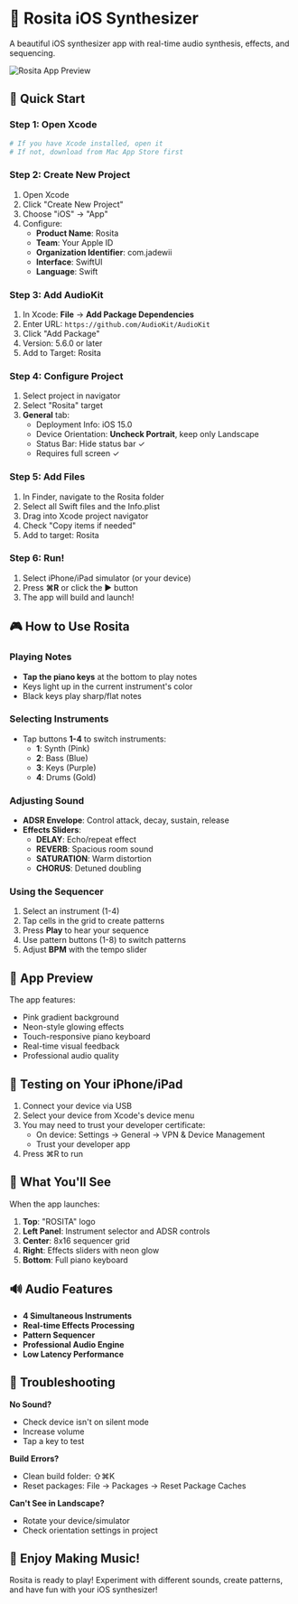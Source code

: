 # 🎹 Rosita iOS Synthesizer

A beautiful iOS synthesizer app with real-time audio synthesis, effects, and sequencing.

![Rosita App Preview](preview.png)

## 🚀 Quick Start

### Step 1: Open Xcode
```bash
# If you have Xcode installed, open it
# If not, download from Mac App Store first
```

### Step 2: Create New Project
1. Open Xcode
2. Click "Create New Project"
3. Choose "iOS" → "App"
4. Configure:
   - **Product Name**: Rosita
   - **Team**: Your Apple ID
   - **Organization Identifier**: com.jadewii
   - **Interface**: SwiftUI
   - **Language**: Swift

### Step 3: Add AudioKit
1. In Xcode: **File** → **Add Package Dependencies**
2. Enter URL: `https://github.com/AudioKit/AudioKit`
3. Click "Add Package"
4. Version: 5.6.0 or later
5. Add to Target: Rosita

### Step 4: Configure Project
1. Select project in navigator
2. Select "Rosita" target
3. **General** tab:
   - Deployment Info: iOS 15.0
   - Device Orientation: **Uncheck Portrait**, keep only Landscape
   - Status Bar: Hide status bar ✓
   - Requires full screen ✓

### Step 5: Add Files
1. In Finder, navigate to the Rosita folder
2. Select all Swift files and the Info.plist
3. Drag into Xcode project navigator
4. Check "Copy items if needed"
5. Add to target: Rosita

### Step 6: Run!
1. Select iPhone/iPad simulator (or your device)
2. Press **⌘R** or click the ▶️ button
3. The app will build and launch!

## 🎮 How to Use Rosita

### Playing Notes
- **Tap the piano keys** at the bottom to play notes
- Keys light up in the current instrument's color
- Black keys play sharp/flat notes

### Selecting Instruments
- Tap buttons **1-4** to switch instruments:
  - **1**: Synth (Pink)
  - **2**: Bass (Blue)
  - **3**: Keys (Purple)
  - **4**: Drums (Gold)

### Adjusting Sound
- **ADSR Envelope**: Control attack, decay, sustain, release
- **Effects Sliders**:
  - **DELAY**: Echo/repeat effect
  - **REVERB**: Spacious room sound
  - **SATURATION**: Warm distortion
  - **CHORUS**: Detuned doubling

### Using the Sequencer
1. Select an instrument (1-4)
2. Tap cells in the grid to create patterns
3. Press **Play** to hear your sequence
4. Use pattern buttons (1-8) to switch patterns
5. Adjust **BPM** with the tempo slider

## 🎨 App Preview

The app features:
- Pink gradient background
- Neon-style glowing effects
- Touch-responsive piano keyboard
- Real-time visual feedback
- Professional audio quality

## 📱 Testing on Your iPhone/iPad

1. Connect your device via USB
2. Select your device from Xcode's device menu
3. You may need to trust your developer certificate:
   - On device: Settings → General → VPN & Device Management
   - Trust your developer app
4. Press ⌘R to run

## 🎯 What You'll See

When the app launches:
1. **Top**: "ROSITA" logo
2. **Left Panel**: Instrument selector and ADSR controls
3. **Center**: 8x16 sequencer grid
4. **Right**: Effects sliders with neon glow
5. **Bottom**: Full piano keyboard

## 🔊 Audio Features

- **4 Simultaneous Instruments**
- **Real-time Effects Processing**
- **Pattern Sequencer**
- **Professional Audio Engine**
- **Low Latency Performance**

## 🐛 Troubleshooting

**No Sound?**
- Check device isn't on silent mode
- Increase volume
- Tap a key to test

**Build Errors?**
- Clean build folder: ⇧⌘K
- Reset packages: File → Packages → Reset Package Caches

**Can't See in Landscape?**
- Rotate your device/simulator
- Check orientation settings in project

## 🎉 Enjoy Making Music!

Rosita is ready to play! Experiment with different sounds, create patterns, and have fun with your iOS synthesizer!